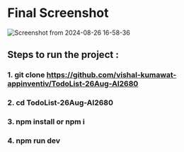 # Final Screenshot 
![Screenshot from 2024-08-26 16-58-36](https://github.com/user-attachments/assets/c44efd54-cf35-4f48-9e6a-20331f979eb0)

## Steps to run the project :
### 1. git clone https://github.com/vishal-kumawat-appinventiv/TodoList-26Aug-AI2680
### 2. cd TodoList-26Aug-AI2680
### 3. npm install or npm i
### 4. npm run dev
